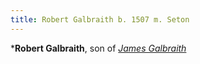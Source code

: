 ```yaml
---
title: Robert Galbraith b. 1507 m. Seton
---
```

***Robert Galbraith**, son of [*James Galbraith*](galbraith-james-1455.md)
